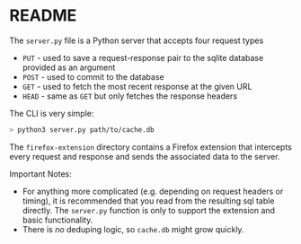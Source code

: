 # README

The `server.py` file is a Python server that accepts four request types
* `PUT` - used to save a request-response pair to the sqlite database provided as an argument
* `POST` - used to commit to the database
* `GET` - used to fetch the most recent response at the given URL
* `HEAD` - same as `GET` but only fetches the response headers

The CLI is very simple:

```bash
> python3 server.py path/to/cache.db
```


The `firefox-extension` directory contains a Firefox extension that intercepts every request and response and sends the associated data to the server.

Important Notes:
* For anything more complicated (e.g. depending on request headers or timing), it is recommended that you read from the resulting sql table directly. The `server.py` function is only to support the extension and basic functionality.
* There is *no* deduping logic, so `cache.db` might grow quickly.
